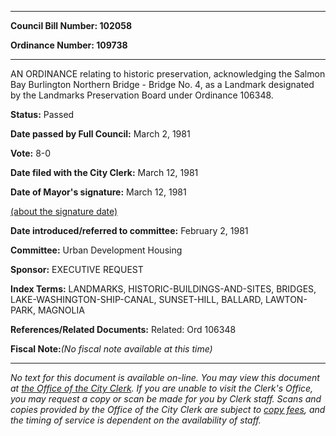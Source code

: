 

********

**Council Bill Number: 102058**
   
**Ordinance Number: 109738**
********

 AN ORDINANCE relating to historic preservation, acknowledging the Salmon Bay Burlington Northern Bridge - Bridge No. 4, as a Landmark designated by the Landmarks Preservation Board under Ordinance 106348.

**Status:** Passed
   
**Date passed by Full Council:** March 2, 1981
   
**Vote:** 8-0
   
**Date filed with the City Clerk:** March 12, 1981
   
**Date of Mayor's signature:** March 12, 1981
   
[(about the signature date)](/~public/approvaldate.htm)
   
   
   
**Date introduced/referred to committee:** February 2, 1981
   
**Committee:** Urban Development Housing
   
**Sponsor:** EXECUTIVE REQUEST
   
   
**Index Terms:** LANDMARKS, HISTORIC-BUILDINGS-AND-SITES, BRIDGES, LAKE-WASHINGTON-SHIP-CANAL, SUNSET-HILL, BALLARD, LAWTON-PARK, MAGNOLIA

**References/Related Documents:** Related: Ord 106348

**Fiscal Note:**_(No fiscal note available at this time)_
********

_No text for this document is available on-line. You may view this document at [the Office of the City Clerk](http://www.seattle.gov/leg/clerk/contactUs.htm). If you are unable to visit the Clerk's Office, you may request a copy or scan be made for you by Clerk staff. Scans and copies provided by the Office of the City Clerk are subject to [copy fees](http://clerk.seattle.gov/~public/clerkfees.htm), and the timing of service is dependent on the availability of staff._

